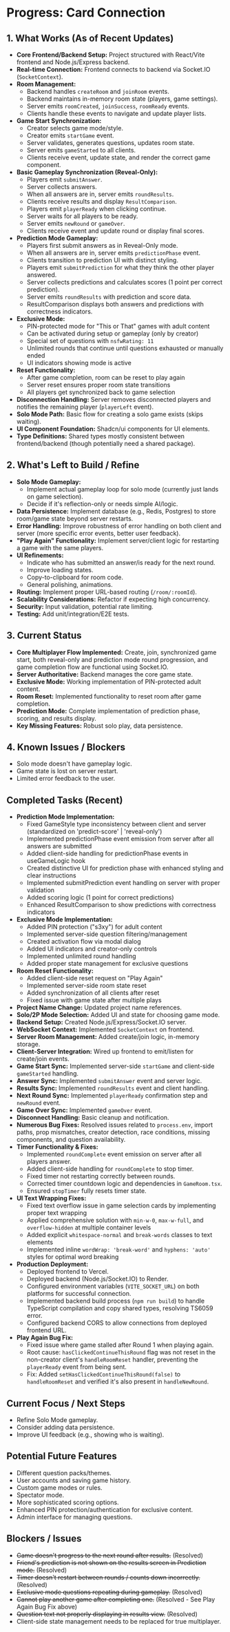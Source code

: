 # Progress: Card Connection

## 1. What Works (As of Recent Updates)

- **Core Frontend/Backend Setup:** Project structured with React/Vite frontend and Node.js/Express backend.
- **Real-time Connection:** Frontend connects to backend via Socket.IO (`SocketContext`).
- **Room Management:**
    - Backend handles `createRoom` and `joinRoom` events.
    - Backend maintains in-memory room state (players, game settings).
    - Server emits `roomCreated`, `joinSuccess`, `roomReady` events.
    - Clients handle these events to navigate and update player lists.
- **Game Start Synchronization:**
    - Creator selects game mode/style.
    - Creator emits `startGame` event.
    - Server validates, generates questions, updates room state.
    - Server emits `gameStarted` to all clients.
    - Clients receive event, update state, and render the correct game component.
- **Basic Gameplay Synchronization (Reveal-Only):**
    - Players emit `submitAnswer`.
    - Server collects answers.
    - When all answers are in, server emits `roundResults`.
    - Clients receive results and display `ResultComparison`.
    - Players emit `playerReady` when clicking continue.
    - Server waits for all players to be ready.
    - Server emits `newRound` or `gameOver`.
    - Clients receive event and update round or display final scores.
- **Prediction Mode Gameplay:**
    - Players first submit answers as in Reveal-Only mode.
    - When all answers are in, server emits `predictionPhase` event.
    - Clients transition to prediction UI with distinct styling.
    - Players emit `submitPrediction` for what they think the other player answered.
    - Server collects predictions and calculates scores (1 point per correct prediction).
    - Server emits `roundResults` with prediction and score data.
    - ResultComparison displays both answers and predictions with correctness indicators.
- **Exclusive Mode:**
    - PIN-protected mode for "This or That" games with adult content
    - Can be activated during setup or gameplay (only by creator)
    - Special set of questions with `nsfwRating: 11`
    - Unlimited rounds that continue until questions exhausted or manually ended
    - UI indicators showing mode is active
- **Reset Functionality:**
    - After game completion, room can be reset to play again
    - Server reset ensures proper room state transitions
    - All players get synchronized back to game selection
- **Disconnection Handling:** Server removes disconnected players and notifies the remaining player (`playerLeft` event).
- **Solo Mode Path:** Basic flow for creating a solo game exists (skips waiting).
- **UI Component Foundation:** Shadcn/ui components for UI elements.
- **Type Definitions:** Shared types mostly consistent between frontend/backend (though potentially need a shared package).

## 2. What's Left to Build / Refine

- **Solo Mode Gameplay:**
    - Implement actual gameplay loop for solo mode (currently just lands on game selection).
    - Decide if it's reflection-only or needs simple AI/logic.
- **Data Persistence:** Implement database (e.g., Redis, Postgres) to store room/game state beyond server restarts.
- **Error Handling:** Improve robustness of error handling on both client and server (more specific error events, better user feedback).
- **"Play Again" Functionality:** Implement server/client logic for restarting a game with the same players.
- **UI Refinements:**
    - Indicate who has submitted an answer/is ready for the next round.
    - Improve loading states.
    - Copy-to-clipboard for room code.
    - General polishing, animations.
- **Routing:** Implement proper URL-based routing (`/room/:roomId`).
- **Scalability Considerations:** Refactor if expecting high concurrency.
- **Security:** Input validation, potential rate limiting.
- **Testing:** Add unit/integration/E2E tests.

## 3. Current Status

- **Core Multiplayer Flow Implemented:** Create, join, synchronized game start, both reveal-only and prediction mode round progression, and game completion flow are functional using Socket.IO.
- **Server Authoritative:** Backend manages the core game state.
- **Exclusive Mode:** Working implementation of PIN-protected adult content.
- **Room Reset:** Implemented functionality to reset room after game completion.
- **Prediction Mode:** Complete implementation of prediction phase, scoring, and results display.
- **Key Missing Features:** Robust solo play, data persistence.

## 4. Known Issues / Blockers

- Solo mode doesn't have gameplay logic.
- Game state is lost on server restart.
- Limited error feedback to the user.

## Completed Tasks (Recent)

*   **Prediction Mode Implementation:**
    - Fixed GameStyle type inconsistency between client and server (standardized on 'predict-score' | 'reveal-only')
    - Implemented predictionPhase event emission from server after all answers are submitted
    - Added client-side handling for predictionPhase events in useGameLogic hook
    - Created distinctive UI for prediction phase with enhanced styling and clear instructions
    - Implemented submitPrediction event handling on server with proper validation
    - Added scoring logic (1 point for correct predictions)
    - Enhanced ResultComparison to show predictions with correctness indicators
*   **Exclusive Mode Implementation:**
    - Added PIN protection ("s3xy") for adult content
    - Implemented server-side question filtering/management
    - Created activation flow via modal dialog
    - Added UI indicators and creator-only controls
    - Implemented unlimited round handling
    - Added proper state management for exclusive questions
*   **Room Reset Functionality:**
    - Added client-side reset request on "Play Again"
    - Implemented server-side room state reset
    - Added synchronization of all clients after reset
    - Fixed issue with game state after multiple plays
*   **Project Name Change:** Updated project name references.
*   **Solo/2P Mode Selection:** Added UI and state for choosing game mode.
*   **Backend Setup:** Created Node.js/Express/Socket.IO server.
*   **WebSocket Context:** Implemented `SocketContext` on frontend.
*   **Server Room Management:** Added create/join logic, in-memory storage.
*   **Client-Server Integration:** Wired up frontend to emit/listen for create/join events.
*   **Game Start Sync:** Implemented server-side `startGame` and client-side `gameStarted` handling.
*   **Answer Sync:** Implemented `submitAnswer` event and server logic.
*   **Results Sync:** Implemented `roundResults` event and client handling.
*   **Next Round Sync:** Implemented `playerReady` confirmation step and `newRound` event.
*   **Game Over Sync:** Implemented `gameOver` event.
*   **Disconnect Handling:** Basic cleanup and notification.
*   **Numerous Bug Fixes:** Resolved issues related to `process.env`, import paths, prop mismatches, creator detection, race conditions, missing components, and question availability.
*   **Timer Functionality & Fixes:**
    - Implemented `roundComplete` event emission on server after all players answer.
    - Added client-side handling for `roundComplete` to stop timer.
    - Fixed timer not restarting correctly between rounds.
    - Corrected timer countdown logic and dependencies in `GameRoom.tsx`.
    - Ensured `stopTimer` fully resets timer state.
*   **UI Text Wrapping Fixes:**
    - Fixed text overflow issue in game selection cards by implementing proper text wrapping
    - Applied comprehensive solution with `min-w-0`, `max-w-full`, and `overflow-hidden` at multiple container levels
    - Added explicit `whitespace-normal` and `break-words` classes to text elements
    - Implemented inline `wordWrap: 'break-word'` and `hyphens: 'auto'` styles for optimal word breaking
*   **Production Deployment:**
    - Deployed frontend to Vercel.
    - Deployed backend (Node.js/Socket.IO) to Render.
    - Configured environment variables (`VITE_SOCKET_URL`) on both platforms for successful connection.
    - Implemented backend build process (`npm run build`) to handle TypeScript compilation and copy shared types, resolving TS6059 error.
    - Configured backend CORS to allow connections from deployed frontend URL.
*   **Play Again Bug Fix:**
    - Fixed issue where game stalled after Round 1 when playing again.
    - Root cause: `hasClickedContinueThisRound` flag was not reset in the non-creator client's `handleRoomReset` handler, preventing the `playerReady` event from being sent.
    - Fix: Added `setHasClickedContinueThisRound(false)` to `handleRoomReset` and verified it's also present in `handleNewRound`.

## Current Focus / Next Steps

*   Refine Solo Mode gameplay.
*   Consider adding data persistence.
*   Improve UI feedback (e.g., showing who is waiting).

## Potential Future Features

*   Different question packs/themes.
*   User accounts and saving game history.
*   Custom game modes or rules.
*   Spectator mode.
*   More sophisticated scoring options.
*   Enhanced PIN protection/authentication for exclusive content.
*   Admin interface for managing questions.

## Blockers / Issues

*   ~~Game doesn't progress to the next round after results.~~ (Resolved)
*   ~~Friend's prediction is not shown on the results screen in Prediction mode.~~ (Resolved)
*   ~~Timer doesn't restart between rounds / counts down incorrectly.~~ (Resolved)
*   ~~Exclusive mode questions repeating during gameplay.~~ (Resolved)
*   ~~Cannot play another game after completing one.~~ (Resolved - See Play Again Bug Fix above)
*   ~~Question text not properly displaying in results view.~~ (Resolved)
*   Client-side state management needs to be replaced for true multiplayer.

